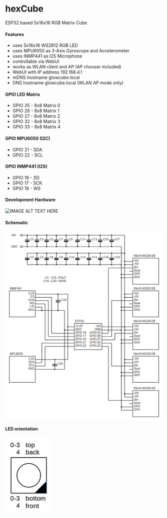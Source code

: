 # hexCube
ESP32 based 5x16x16 RGB Matrix Cube
#### Features
* uses 5x16x16 WS2812 RGB LED
* uses MPU6050 as 3-Axis Gyroscope and Accelerometer
* uses INMP441 as I2S Microphone
* controllable via WebUI
* works as WLAN client and AP (AP chooser included)
* WebUI with IP address 192.168.4.1
* mDNS hostname glowcube.local
* DNS hostname glowcube.local (WLAN AP mode only)
#### GPIO LED Matrix
* GPIO 25 - 8x8 Matrix 0
* GPIO 26 - 8x8 Matrix 1
* GPIO 27 - 8x8 Matrix 2
* GPIO 32 - 8x8 Matrix 3
* GPIO 33 - 8x8 Matrix 4
#### GPIO MPU6050 (I2C)
* GPIO 21 - SDA
* GPIO 22 - SCL
#### GPIO INMP441 (I2S)
* GPIO 16 - SD
* GPIO 17 - SCK
* GPIO 18 - WS
#### Development Hardware
![IMAGE ALT TEXT HERE](documentation/hexCube_a.png)
#### Schematic
![IMAGE ALT TEXT HERE](documentation/hexCube.png)
#### LED orientation
![IMAGE ALT TEXT HERE](documentation/led_orientation.png)